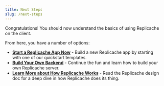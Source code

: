 ```yaml
---
title: Next Steps
slug: /next-steps
---
```


Congratulations! You should now understand the basics of using Replicache on the client.

From here, you have a number of options:

- **[Start a Replicache App Now](/quickstarts)** - Build a new Replicache app by starting with one of our quickstart templates.
- **[Build Your Own Backend](/guide/intro)** - Continue the fun and learn how to build your own Replicache server.
- **[Learn More about How Replicache Works](/how-it-works)** - Read the Replicache design doc for a deep dive in how Replicache does its thing.
